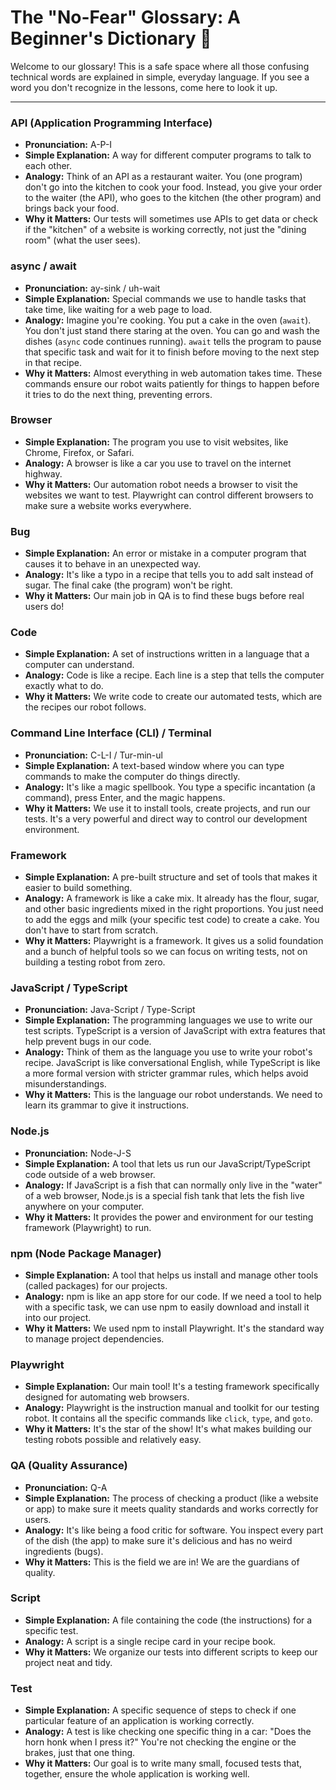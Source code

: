 # The "No-Fear" Glossary: A Beginner's Dictionary 📖

Welcome to our glossary! This is a safe space where all those confusing technical words are explained in simple, everyday language. If you see a word you don't recognize in the lessons, come here to look it up.

---

### API (Application Programming Interface)

*   **Pronunciation:** A-P-I
*   **Simple Explanation:** A way for different computer programs to talk to each other.
*   **Analogy:** Think of an API as a restaurant waiter. You (one program) don't go into the kitchen to cook your food. Instead, you give your order to the waiter (the API), who goes to the kitchen (the other program) and brings back your food.
*   **Why it Matters:** Our tests will sometimes use APIs to get data or check if the "kitchen" of a website is working correctly, not just the "dining room" (what the user sees).

### async / await

*   **Pronunciation:** ay-sink / uh-wait
*   **Simple Explanation:** Special commands we use to handle tasks that take time, like waiting for a web page to load.
*   **Analogy:** Imagine you're cooking. You put a cake in the oven (`await`). You don't just stand there staring at the oven. You can go and wash the dishes (`async` code continues running). `await` tells the program to pause that specific task and wait for it to finish before moving to the next step in that recipe.
*   **Why it Matters:** Almost everything in web automation takes time. These commands ensure our robot waits patiently for things to happen before it tries to do the next thing, preventing errors.

### Browser

*   **Simple Explanation:** The program you use to visit websites, like Chrome, Firefox, or Safari.
*   **Analogy:** A browser is like a car you use to travel on the internet highway.
*   **Why it Matters:** Our automation robot needs a browser to visit the websites we want to test. Playwright can control different browsers to make sure a website works everywhere.

### Bug

*   **Simple Explanation:** An error or mistake in a computer program that causes it to behave in an unexpected way.
*   **Analogy:** It's like a typo in a recipe that tells you to add salt instead of sugar. The final cake (the program) won't be right.
*   **Why it Matters:** Our main job in QA is to find these bugs before real users do!

### Code

*   **Simple Explanation:** A set of instructions written in a language that a computer can understand.
*   **Analogy:** Code is like a recipe. Each line is a step that tells the computer exactly what to do.
*   **Why it Matters:** We write code to create our automated tests, which are the recipes our robot follows.

### Command Line Interface (CLI) / Terminal

*   **Pronunciation:** C-L-I / Tur-min-ul
*   **Simple Explanation:** A text-based window where you can type commands to make the computer do things directly.
*   **Analogy:** It's like a magic spellbook. You type a specific incantation (a command), press Enter, and the magic happens.
*   **Why it Matters:** We use it to install tools, create projects, and run our tests. It's a very powerful and direct way to control our development environment.

### Framework

*   **Simple Explanation:** A pre-built structure and set of tools that makes it easier to build something.
*   **Analogy:** A framework is like a cake mix. It already has the flour, sugar, and other basic ingredients mixed in the right proportions. You just need to add the eggs and milk (your specific test code) to create a cake. You don't have to start from scratch.
*   **Why it Matters:** Playwright is a framework. It gives us a solid foundation and a bunch of helpful tools so we can focus on writing tests, not on building a testing robot from zero.

### JavaScript / TypeScript

*   **Pronunciation:** Java-Script / Type-Script
*   **Simple Explanation:** The programming languages we use to write our test scripts. TypeScript is a version of JavaScript with extra features that help prevent bugs in our code.
*   **Analogy:** Think of them as the language you use to write your robot's recipe. JavaScript is like conversational English, while TypeScript is like a more formal version with stricter grammar rules, which helps avoid misunderstandings.
*   **Why it Matters:** This is the language our robot understands. We need to learn its grammar to give it instructions.

### Node.js

*   **Pronunciation:** Node-J-S
*   **Simple Explanation:** A tool that lets us run our JavaScript/TypeScript code outside of a web browser.
*   **Analogy:** If JavaScript is a fish that can normally only live in the "water" of a web browser, Node.js is a special fish tank that lets the fish live anywhere on your computer.
*   **Why it Matters:** It provides the power and environment for our testing framework (Playwright) to run.

### npm (Node Package Manager)

*   **Simple Explanation:** A tool that helps us install and manage other tools (called packages) for our projects.
*   **Analogy:** npm is like an app store for our code. If we need a tool to help with a specific task, we can use npm to easily download and install it into our project.
*   **Why it Matters:** We used npm to install Playwright. It's the standard way to manage project dependencies.

### Playwright

*   **Simple Explanation:** Our main tool! It's a testing framework specifically designed for automating web browsers.
*   **Analogy:** Playwright is the instruction manual and toolkit for our testing robot. It contains all the specific commands like `click`, `type`, and `goto`.
*   **Why it Matters:** It's the star of the show! It's what makes building our testing robots possible and relatively easy.

### QA (Quality Assurance)

*   **Pronunciation:** Q-A
*   **Simple Explanation:** The process of checking a product (like a website or app) to make sure it meets quality standards and works correctly for users.
*   **Analogy:** It's like being a food critic for software. You inspect every part of the dish (the app) to make sure it's delicious and has no weird ingredients (bugs).
*   **Why it Matters:** This is the field we are in! We are the guardians of quality.

### Script

*   **Simple Explanation:** A file containing the code (the instructions) for a specific test.
*   **Analogy:** A script is a single recipe card in your recipe book.
*   **Why it Matters:** We organize our tests into different scripts to keep our project neat and tidy.

### Test

*   **Simple Explanation:** A specific sequence of steps to check if one particular feature of an application is working correctly.
*   **Analogy:** A test is like checking one specific thing in a car: "Does the horn honk when I press it?" You're not checking the engine or the brakes, just that one thing.
*   **Why it Matters:** Our goal is to write many small, focused tests that, together, ensure the whole application is working well.